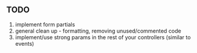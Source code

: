 ## TODO

1. implement form partials 
2. general clean up - formatting, removing unused/commented code
3. implement/use strong params in the rest of your controllers (similar to events)